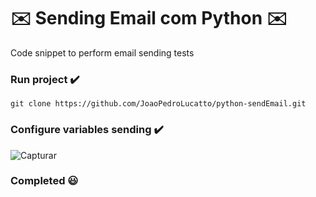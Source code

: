 # :envelope: Sending Email com Python :envelope:

 Code snippet to perform email sending tests
 
 ### Run project :heavy_check_mark:
 
    git clone https://github.com/JoaoPedroLucatto/python-sendEmail.git
    
 ### Configure variables sending :heavy_check_mark:
 
   ![Capturar](https://user-images.githubusercontent.com/69975970/196004161-faeddb44-d236-4873-816b-6c411b7e7b1b.PNG)

    
 ### Completed :smiley:
